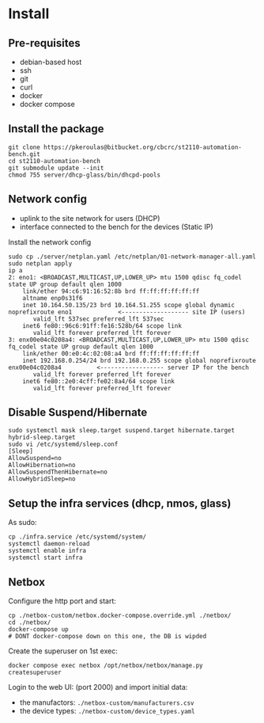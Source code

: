 # Install #

## Pre-requisites

* debian-based host
* ssh
* git
* curl
* docker
* docker compose

## Install the package

```
git clone https://pkeroulas@bitbucket.org/cbcrc/st2110-automation-bench.git
cd st2110-automation-bench
git submodule update --init
chmod 755 server/dhcp-glass/bin/dhcpd-pools
```

## Network config

* uplink to the site network for users (DHCP)
* interface connected to the bench for the devices (Static IP)

Install the network config

```
sudo cp ./server/netplan.yaml /etc/netplan/01-network-manager-all.yaml
sudo netplan apply
ip a
2: eno1: <BROADCAST,MULTICAST,UP,LOWER_UP> mtu 1500 qdisc fq_codel state UP group default qlen 1000
    link/ether 94:c6:91:16:52:8b brd ff:ff:ff:ff:ff:ff
    altname enp0s31f6
    inet 10.164.50.135/23 brd 10.164.51.255 scope global dynamic noprefixroute eno1             <------------------- site IP (users)
       valid_lft 537sec preferred_lft 537sec
    inet6 fe80::96c6:91ff:fe16:528b/64 scope link 
       valid_lft forever preferred_lft forever
3: enx00e04c0208a4: <BROADCAST,MULTICAST,UP,LOWER_UP> mtu 1500 qdisc fq_codel state UP group default qlen 1000
    link/ether 00:e0:4c:02:08:a4 brd ff:ff:ff:ff:ff:ff
    inet 192.168.0.254/24 brd 192.168.0.255 scope global noprefixroute enx00e04c0208a4          <------------------ server IP for the bench
       valid_lft forever preferred_lft forever
    inet6 fe80::2e0:4cff:fe02:8a4/64 scope link 
       valid_lft forever preferred_lft forever
```

## Disable Suspend/Hibernate

```
sudo systemctl mask sleep.target suspend.target hibernate.target hybrid-sleep.target
sudo vi /etc/systemd/sleep.conf
[Sleep]
AllowSuspend=no
AllowHibernation=no
AllowSuspendThenHibernate=no
AllowHybridSleep=no
```

## Setup the infra services (dhcp, nmos, glass)

As sudo:

```
cp ./infra.service /etc/systemd/system/
systemctl daemon-reload
systemctl enable infra
systemctl start infra
```

## Netbox

Configure the http port and start:

```
cp ./netbox-custom/netbox.docker-compose.override.yml ./netbox/
cd ./netbox/
docker-compose up
# DONT docker-compose down on this one, the DB is wipded
```

Create the superuser on 1st exec:

```
docker compose exec netbox /opt/netbox/netbox/manage.py createsuperuser
```

Login to the web UI: (port 2000) and import initial data:

- the manufactors: `./netbox-custom/manufacturers.csv`
- the device types: `./netbox-custom/device_types.yaml`
